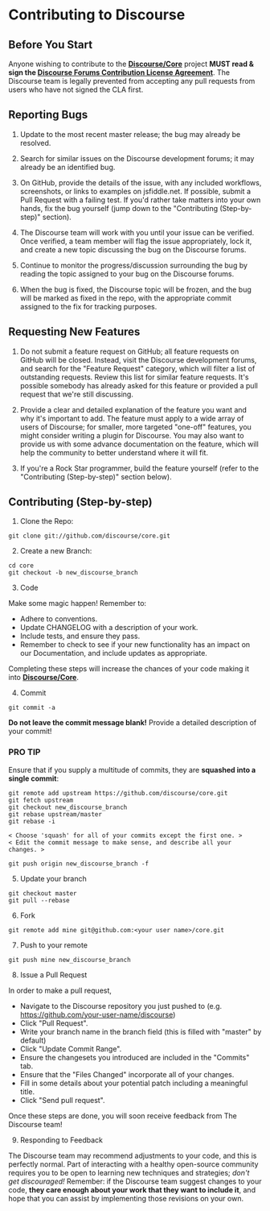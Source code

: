 # Contributing to Discourse

## Before You Start

Anyone wishing to contribute to the **[Discourse/Core](https://github.com/discourse/core)** project **MUST read & sign the [Discourse Forums Contribution License Agreement](https://github.com/discourse/core-cla)**. The Discourse team is legally prevented from accepting any pull requests from users who have not signed the CLA first.

## Reporting Bugs

1. Update to the most recent master release; the bug may already be resolved.

2. Search for similar issues on the Discourse development forums; it may already be an identified bug.

3. On GitHub, provide the details of the issue, with any included workflows, screenshots, or links to examples on jsfiddle.net. If possible, submit a Pull Request with a failing test. If you'd rather take matters into your own hands, fix the bug yourself (jump down to the "Contributing (Step-by-step)" section).

4. The Discourse team will work with you until your issue can be verified. Once verified, a team member will flag the issue appropriately, lock it, and create a new topic discussing the bug on the Discourse forums.

5. Continue to monitor the progress/discussion surrounding the bug by reading the topic assigned to your bug on the Discourse forums.

6. When the bug is fixed, the Discourse topic will be frozen, and the bug will be marked as fixed in the repo, with the appropriate commit assigned to the fix for tracking purposes.

## Requesting New Features

1. Do not submit a feature request on GitHub; all feature requests on GitHub will be closed. Instead, visit the Discourse development forums, and search for the "Feature Request" category, which will filter a list of outstanding requests. Review this list for similar feature requests. It's possible somebody has already asked for this feature or provided a pull request that we're still discussing.

2. Provide a clear and detailed explanation of the feature you want and why it's important to add. The feature must apply to a wide array of users of Discourse; for smaller, more targeted "one-off" features, you might consider writing a plugin for Discourse. You may also want to provide us with some advance documentation on the feature, which will help the community to better understand where it will fit.

3. If you're a Rock Star programmer, build the feature yourself (refer to the "Contributing (Step-by-step)" section below).

## Contributing (Step-by-step)

1. Clone the Repo:

  ```
  git clone git://github.com/discourse/core.git
  ```

2. Create a new Branch:

  ```
  cd core
  git checkout -b new_discourse_branch
  ```

3. Code

  Make some magic happen! Remember to:
  * Adhere to conventions.
  * Update CHANGELOG with a description of your work.
  * Include tests, and ensure they pass.
  * Remember to check to see if your new functionality has an impact on our Documentation, and include updates as appropriate.
  
  Completing these steps will increase the chances of your code making it into **[Discourse/Core](https://github.com/discourse/core)**.

4. Commit

  ```
  git commit -a
  ```

  **Do not leave the commit message blank!** Provide a detailed description of your commit!

  ### PRO TIP
 
  Ensure that if you supply a multitude of commits, they are **squashed into a single commit**:

  ```
  git remote add upstream https://github.com/discourse/core.git
  git fetch upstream
  git checkout new_discourse_branch
  git rebase upstream/master
  git rebase -i

  < Choose 'squash' for all of your commits except the first one. >
  < Edit the commit message to make sense, and describe all your changes. >

  git push origin new_discourse_branch -f
  ```

5. Update your branch

  ```
  git checkout master
  git pull --rebase
  ```

6. Fork

  ```
  git remote add mine git@github.com:<your user name>/core.git
  ```

7. Push to your remote

  ```
  git push mine new_discourse_branch
  ```

8. Issue a Pull Request

  In order to make a pull request,
  * Navigate to the Discourse repository you just pushed to (e.g. https://github.com/your-user-name/discourse)
  * Click "Pull Request".
  * Write your branch name in the branch field (this is filled with "master" by default)
  * Click "Update Commit Range".
  * Ensure the changesets you introduced are included in the "Commits" tab.
  * Ensure that the "Files Changed" incorporate all of your changes.
  * Fill in some details about your potential patch including a meaningful title.
  * Click "Send pull request".
  
  Once these steps are done, you will soon receive feedback from The Discourse team!

9. Responding to Feedback

  The Discourse team may recommend adjustments to your code, and this is perfectly normal. Part of interacting with a healthy open-source community requires you to be open to learning new techniques and strategies; *don't get discouraged!* Remember: if the Discourse team suggest changes to your code, **they care enough about your work that they want to include it**, and hope that you can assist by implementing those revisions on your own.
